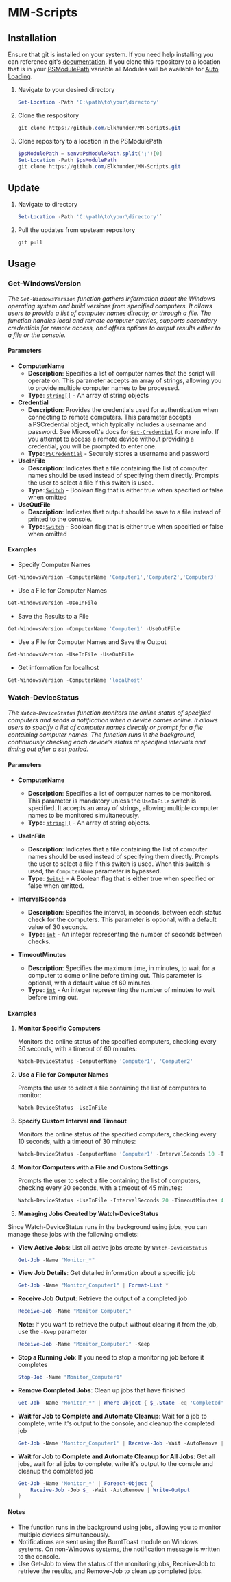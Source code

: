 # MM-Scripts

## Installation

Ensure that git is installed on your system.  If you need help installing you can reference git's [documentation](https://git-scm.com/book/en/v2/Getting-Started-Installing-Git).  If you clone this repository to a location that is in your [PSModulePath](https://learn.microsoft.com/en-us/powershell/module/microsoft.powershell.core/about/about_psmodulepath?view=powershell-7.4) variable all Modules will be available for [Auto Loading](https://learn.microsoft.com/en-us/powershell/module/microsoft.powershell.core/about/about_modules?view=powershell-7.4#module-autoloading).

1. Navigate to your desired directory

    ```powershell
    Set-Location -Path 'C:\path\to\your\directory'
    ```

2. Clone the respository

    ```powershell
    git clone https://github.com/Elkhunder/MM-Scripts.git
    ```

3. Clone repository to a location in the PSModulePath

    ```powershell
    $psModulePath = $env:PsModulePath.split(';')[0]
    Set-Location -Path $psModulePath
    git clone https://github.com/Elkhunder/MM-Scripts.git
    ```

## Update

1. Navigate to directory

    ```powershell
    Set-Location -Path 'C:\path\to\your\directory'`
    ```

2. Pull the updates from upsteam repository

    ```powershell
    git pull
    ```

## Usage

### Get-WindowsVersion

_The `Get-WindowsVersion` function gathers information about the Windows operating system and build versions from specified computers. It allows users to provide a list of computer names directly, or through a file. The function handles local and remote computer queries, supports secondary credentials for remote access, and offers options to output results either to a file or the console._

#### Parameters

- **ComputerName**
  - **Description**: Specifies a list of computer names that the script will operate on. This parameter accepts an array of strings, allowing you to provide multiple computer names to be processed.
  - **Type**: [`string[]`](https://learn.microsoft.com/en-us/powershell/scripting/lang-spec/chapter-04?view=powershell-7.4#431-strings) - An array of string objects
- **Credential**
  - **Description**: Provides the credentials used for authentication when connecting to remote computers. This parameter accepts a PSCredential object, which typically includes a username and password.  See Microsoft's docs for [`Get-Credential`](https://learn.microsoft.com/en-us/powershell/module/microsoft.powershell.security/get-credential?view=powershell-7.4) for more info.  If you attempt to access a remote device without providing a credential, you will be prompted to enter one.
  - **Type**: [`PSCredential`](https://learn.microsoft.com/en-us/dotnet/api/system.management.automation.pscredential?view=powershellsdk-7.4.0) - Securely stores a username and password
- **UseInFile**
  - **Description**: Indicates that a file containing the list of computer names should be used instead of specifying them directly. Prompts the user to select a file if this switch is used.
  - **Type**: [`Switch`](https://learn.microsoft.com/en-us/powershell/module/microsoft.powershell.core/about/about_functions_advanced_parameters?view=powershell-7.4#switch-parameters) - Boolean flag that is either true when specified or false when omitted
- **UseOutFile**
  - **Description**: Indicates that output should be save to a file instead of printed to the console.
  - **Type**: [`Switch`](https://learn.microsoft.com/en-us/powershell/module/microsoft.powershell.core/about/about_functions_advanced_parameters?view=powershell-7.4#switch-parameters) - Boolean flag that is either true when specified or false when omitted

#### Examples

- Specify Computer Names

```powershell
Get-WindowsVersion -ComputerName 'Computer1','Computer2','Computer3'
```

- Use a File for Computer Names

```powershell
Get-WindowsVersion -UseInFile
```

- Save the Results to a File

```powershell
Get-WindowsVersion -ComputerName 'Computer1' -UseOutFile
```

- Use a File for Computer Names and Save the Output

```powershell
Get-WindowsVersion -UseInFile -UseOutFile
```

- Get information for localhost

```powershell
Get-WindowsVersion -ComputerName 'localhost'
```

### Watch-DeviceStatus

_The `Watch-DeviceStatus` function monitors the online status of specified computers and sends a notification when a device comes online. It allows users to specify a list of computer names directly or prompt for a file containing computer names. The function runs in the background, continuously checking each device's status at specified intervals and timing out after a set period._

#### Parameters

- **ComputerName**
  - **Description**: Specifies a list of computer names to be monitored. This parameter is mandatory unless the `UseInFile` switch is specified. It accepts an array of strings, allowing multiple computer names to be monitored simultaneously.
  - **Type**: [`string[]`](https://learn.microsoft.com/en-us/powershell/scripting/lang-spec/chapter-04?view=powershell-7.4#431-strings) - An array of string objects.

- **UseInFile**
  - **Description**: Indicates that a file containing the list of computer names should be used instead of specifying them directly. Prompts the user to select a file if this switch is used. When this switch is used, the `ComputerName` parameter is bypassed.
  - **Type**: [`Switch`](https://learn.microsoft.com/en-us/powershell/module/microsoft.powershell.core/about/about_functions_advanced_parameters?view=powershell-7.4#switch-parameters) - A Boolean flag that is either true when specified or false when omitted.

- **IntervalSeconds**
  - **Description**: Specifies the interval, in seconds, between each status check for the computers. This parameter is optional, with a default value of 30 seconds.
  - **Type**: [`int`](https://learn.microsoft.com/en-us/powershell/scripting/lang-spec/chapter-04?view=powershell-7.4#423-integer) - An integer representing the number of seconds between checks.

- **TimeoutMinutes**
  - **Description**: Specifies the maximum time, in minutes, to wait for a computer to come online before timing out. This parameter is optional, with a default value of 60 minutes.
  - **Type**: [`int`](https://learn.microsoft.com/en-us/powershell/scripting/lang-spec/chapter-04?view=powershell-7.4#423-integer) - An integer representing the number of minutes to wait before timing out.

#### Examples

1. **Monitor Specific Computers**

   Monitors the online status of the specified computers, checking every 30 seconds, with a timeout of 60 minutes:

   ```powershell
   Watch-DeviceStatus -ComputerName 'Computer1', 'Computer2'
   ```

2. **Use a File for Computer Names**

    Prompts the user to select a file containing the list of computers to monitor:

    ```powershell
    Watch-DeviceStatus -UseInFile
    ```

3. **Specify Custom Interval and Timeout**

    Monitors the online status of the specified computers, checking every 10 seconds, with a timeout of 30 minutes:

    ```powershell
    Watch-DeviceStatus -ComputerName 'Computer1' -IntervalSeconds 10 -TimeoutMinutes 30
    ```

4. **Monitor Computers with a File and Custom Settings**

    Prompts the user to select a file containing the list of computers, checking every 20 seconds, with a timeout of 45 minutes:

    ```powershell
    Watch-DeviceStatus -UseInFile -IntervalSeconds 20 -TimeoutMinutes 45
    ```

5. **Managing Jobs Created by Watch-DeviceStatus**

Since Watch-DeviceStatus runs in the background using jobs, you can manage these jobs with the following cmdlets:

- **View Active Jobs**: List all active jobs create by `Watch-DeviceStatus`

    ```powershell
    Get-Job -Name "Monitor_*"
    ```

- **View Job Details**: Get detailed information about a specific job

    ```powershell
    Get-Job -Name "Monitor_Computer1" | Format-List *
    ```

- **Receive Job Output**: Retrieve the output of a completed job

    ```powershell
    Receive-Job -Name "Monitor_Computer1"
    ```

    **Note**: If you want to retrieve the output without clearing it from the job, use the `-Keep` parameter

    ```powershell
    Receive-Job -Name "Monitor_Computer1" -Keep
    ```

- **Stop a Running Job**: If you need to stop a monitoring job before it completes

    ```powershell
    Stop-Job -Name "Monitor_Computer1"
    ```

- **Remove Completed Jobs**: Clean up jobs that have finished

    ```powershell
    Get-Job -Name "Monitor_*" | Where-Object { $_.State -eq 'Completed'} | Remove-Job
    ```

- **Wait for Job to Complete and Automate Cleanup**: Wait for a job to complete, write it's output to the console, and cleanup the completed job

    ```powershell
    Get-Job -Name 'Monitor_Computer1' | Receive-Job -Wait -AutoRemove | Write-Output
    ```

- **Wait for Job to Complete and Automate Cleanup for All Jobs**: Get all jobs, wait for all jobs to complete, write it's output to the console and cleanup the completed job

    ```powershell
    Get-Job -Name 'Monitor_*' | Foreach-Object {
        Receive-Job -Job $_ -Wait -AutoRemove | Write-Output
    }
    ```

#### Notes

- The function runs in the background using jobs, allowing you to monitor multiple devices simultaneously.
- Notifications are sent using the BurntToast module on Windows systems. On non-Windows systems, the notification message is written to the console.
- Use Get-Job to view the status of the monitoring jobs, Receive-Job to retrieve the results, and Remove-Job to clean up completed jobs.

